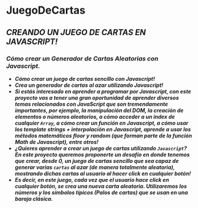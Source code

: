 # JuegoDeCartas

## **_CREANDO UN JUEGO DE CARTAS EN JAVASCRIPT!_**

### **_Cómo crear un Generador de Cartas Aleatorias con Javascript._**

- **_Cómo crear un juego de cartas sencillo con Javascript!_**
- **_Crea un generador de cartas al azar utilizando Javascript!_**
- **_Si estás interesado en aprender a programar por Javascript, con este proyecto vas a tener una gran oportunidad de aprender diversos temas relacionados con JavaScript que son tremendamente importantes, por ejemplo, la manipulación del DOM, la creación de elementos o números aleatorios, a cómo acceder a un index de cualquier ```Array```, a cómo crear un función en Javascript, a cómo usar los template strings + interpolación en Javascript, aprende a usar los métodos matemáticos floor y random (que forman parte de la función Math de Javascript), entre otros!_**
- **_¿Quieres aprender a crear un juego de cartas utilizando ```Javascript```? En este proyecto queremos proponerte un desafío en donde tenemos que crear, desde 0, un juego de cartas sencillo que sea capaz de generar varias ```cartas``` al azar (de manera totalmente aleatoria), mostrando dichas cartas al usuario al hacer click en cualquier botón!_**
- **_Es decir, en este juego, cada vez que el usuario hace click en cualquier botón, se crea una nueva carta aleatoria. Utilizaremos los números y los símbolos típicos (Palos de cartas) que se usan en una baraja clásica._**
